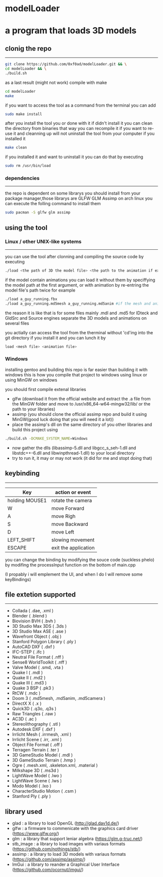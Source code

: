 # modelLoader
a program that loads 3D models 
=======

## clonig the repo
------------------

```bash
git clone https://github.com/0xf0ad/modelLoader.git && \
cd modelLoader && \
./build.sh
```

as a last result (might not work) compile with make

```bash
cd modelLoader
make
```

if you want to access the tool as a command from the terminal you can add

```bash
sudo make install
```

after you install the tool you or done with it if didn't install it you can clean the directory from binaries that way you can recompile it if you want to re-use it and cleanning up will not uninstall the tool from your computer if you installed it

```bash
make clean
```

if you installed it and want to uninstall it you can do that by executing

```bash
sudo rm /usr/bin/load
```

### dependencies
----------------

the repo is dependent on some librarys you should install from your package manager,those librarys are GLFW GLM Assimp on arch linux you can execute the folling command to install them

```bash
sudo pacman -S glfw glm assimp
```

## using the tool
### Linux / other UNIX-like systems
-----------------
you can use the tool after clonning and compiling the source code by executing

```bash
./load <the path of 3D the model file> <the path to the animation if existed>
```

if the model contain animations you can load it without them by speciffying the model path at the first argument, or with animation by re-entring the model file's path twice for example

```bash
./load a_guy_running.fbx
./load a_guy_running.md5mesh a_guy_running.md5anim #if the mesh and animation existe on seprate files, make sure to specify the mesh file first and animation one thereafter
```

the reason it is like that is for some files mainly .mdl and .md5 for IDteck and GldSrc and Source engines separate the 3D models and animations on several files


you actially can access the tool from the therminal without 'cd'ing into the git directory if you install it and you can lunch it by

```bash
load <mesh file> <animation file>
```

### Windows
installing gentoo and building this repo is far easier than building it with windows
this is how you compile that project to windows using linux or using MinGW on windows

you should first compile extenal libraries
- glfw (download it from the official website and extract the .a file from the MinGW folder and move to /usr/x86_64-w64-mingw32/lib/ or the path to your libraries)
- assimp (you should clone the official assimp repo and build it using MinGW(good luck doing that you will need it a lot))
- place the assimp's dll on the same directory of you other libraries and build this project using
```bash
./build.sh -DCMAKE_SYSTEM_NAME=Windows
```
- now gather the dlls (libassimp-5.dll and libgcc_s_seh-1.dll and libstdc++-6.dll and libwinpthread-1.dll) to your local directory
- try to run it, it may or may not work (it did for me and stopt doing that)

## keybinding
-------------

|Key                   |action or event            |
|----------------------|---------------------------|
|holding MOUSE1        |rotate the camera          |
|W                     |move Forward               |
|A                     |move Righ                  |
|S                     |move Backward              |
|D                     |move Left                  |
|LEFT_SHIFT            |slowing movement           |
|ESCAPE                |exit the application       |

you can change the binding by modifying the souce code (suckless phelo) by modifing the processInput function on the bottom of main.cpp

(I propably i will emplement the UI, and when I do I will remove some keyBindings) 

## file extetion supported
--------------------------

* Collada                  ( .dae, .xml )
* Blender                  ( .blend )
* Biovision BVH            ( .bvh )
* 3D Studio Max 3DS        ( .3ds )
* 3D Studio Max ASE        ( .ase )
* Wavefront Object         ( .obj )
* Stanford Polygon Library ( .ply )
* AutoCAD DXF              ( .dxf )
* IFC-STEP                 ( .ifc )
* Neutral File Format      ( .nff )
* Sense8 WorldToolkit      ( .nff )
* Valve Model              ( .smd, .vta )
* Quake I                  ( .mdl )
* Quake II                 ( .md2 )
* Quake III                ( .md3 )
* Quake 3 BSP              ( .pk3 )
* RtCW                     ( .mdc )
* Doom 3                   ( .md5mesh, .md5anim, .md5camera )
* DirectX X                ( .x )
* Quick3D                  ( .q3o, .q3s )
* Raw Triangles            ( .raw )
* AC3D                     ( .ac )
* Stereolithography        ( .stl )
* Autodesk DXF             ( .dxf )
* Irrlicht Mesh            ( .irrmesh, .xml )
* Irrlicht Scene           ( .irr, .xml )
* Object File Format       ( .off )
* Terragen Terrain         ( .ter )
* 3D GameStudio Model      ( .mdl )
* 3D GameStudio Terrain    ( .hmp )
* Ogre                     ( .mesh.xml, .skeleton.xml, .material )
* Milkshape 3D             ( .ms3d )
* LightWave Model          ( .lwo )
* LightWave Scene          ( .lws )
* Modo Model               ( .lxo )
* CharacterStudio Motion   ( .csm )
* Stanford Ply             ( .ply )

## library used

* glad : a library to load OpenGL (http://glad.dav1d.de/)
* glfw : a firmware to commenicate with the graphics card driver (https://www.glfw.org/)
* glm : a library that support leniar algebra (https://glm.g-truc.net/)
* stb_image : a library to load images with variaus formats (https://github.com/nothings/stb/)
* assimp : a library to load 3D models with variaus formats (https://github.com/assimp/assimp/)
* ImGui : a library to reander a Graphical User Interface (https://github.com/ocornut/imgui/)
